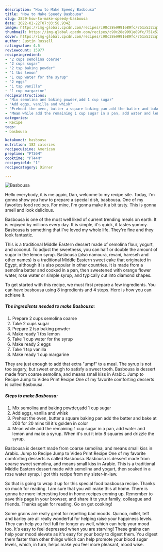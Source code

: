 ```yaml
---
description: "How to Make Speedy Basbousa"
title: "How to Make Speedy Basbousa"
slug: 2829-how-to-make-speedy-basbousa
date: 2022-02-22T07:03:58.934Z
image: https://img-global.cpcdn.com/recipes/c90c28e9991e89fc/751x532cq70/basbousa-recipe-main-photo.jpg
thumbnail: https://img-global.cpcdn.com/recipes/c90c28e9991e89fc/751x532cq70/basbousa-recipe-main-photo.jpg
cover: https://img-global.cpcdn.com/recipes/c90c28e9991e89fc/751x532cq70/basbousa-recipe-main-photo.jpg
author: Justin Russell
ratingvalue: 4.6
reviewcount: 15977
recipeingredient:
- "2 cups semolina coarse"
- "2 cups sugar"
- "2 tsp baking powder"
- "1 tbs lemon"
- "1 cup water for the syrup"
- "2 eggs"
- "1 tsp vanilla"
- "1 cup margarine"
recipeinstructions:
- "Mix semolina and baking powder,add 1 cup sugar"
- "Add eggs, vanilla and whisk"
- "Preheat the oven, butter a square baking pan add the batter and bake at 200 for 20 mins till it&#39;s golden in color"
- "Mean while add the remaining 1 cup sugar in a pan, add water and lemon and make a syrup. When it&#39;s cut it into 8 squares and drizzle the syrup."
categories:
- Recipe
tags:
- basbousa

katakunci: basbousa 
nutrition: 182 calories
recipecuisine: American
preptime: "PT30M"
cooktime: "PT44M"
recipeyield: "1"
recipecategory: Dinner

---
```



![Basbousa](https://img-global.cpcdn.com/recipes/c90c28e9991e89fc/751x532cq70/basbousa-recipe-main-photo.jpg)

Hello everybody, it is me again, Dan, welcome to my recipe site. Today, I'm gonna show you how to prepare a special dish, basbousa. One of my favorites food recipes. For mine, I'm gonna make it a bit tasty. This is gonna smell and look delicious.

Basbousa is one of the most well liked of current trending meals on earth. It is enjoyed by millions every day. It is simple, it's quick, it tastes yummy. Basbousa is something that I've loved my whole life. They're fine and they look fantastic.

This is a traditional Middle Eastern dessert made of semolina flour, yogurt, and coconut. To adjust the sweetness, you can half or double the amount of sugar in the lemon syrup. Basbousa (also namoura, revani, hareseh and other names) is a traditional Middle Eastern sweet cake that originated in Egypt, although it is also popular in other countries. It is made from a semolina batter and cooked in a pan, then sweetened with orange flower water, rose water or simple syrup, and typically cut into diamond shapes.


To get started with this recipe, we must first prepare a few ingredients. You can have basbousa using 8 ingredients and 4 steps. Here is how you can achieve it.

<!--inarticleads1-->

##### The ingredients needed to make Basbousa:

1. Prepare 2 cups semolina coarse
1. Take 2 cups sugar
1. Prepare 2 tsp baking powder
1. Make ready 1 tbs lemon
1. Take 1 cup water for the syrup
1. Make ready 2 eggs
1. Take 1 tsp vanilla
1. Make ready 1 cup margarine


They are just enough to add that extra &#34;umpf&#34; to a meal. The syrup is not too sugary, but sweet enough to satisfy a sweet tooth. Basbousa is dessert made from coarse semolina, and means small kiss in Arabic. Jump to Recipe Jump to Video Print Recipe One of my favorite comforting desserts is called Basbousa. 

<!--inarticleads2-->

##### Steps to make Basbousa:

1. Mix semolina and baking powder,add 1 cup sugar
1. Add eggs, vanilla and whisk
1. Preheat the oven, butter a square baking pan add the batter and bake at 200 for 20 mins till it&#39;s golden in color
1. Mean while add the remaining 1 cup sugar in a pan, add water and lemon and make a syrup. When it&#39;s cut it into 8 squares and drizzle the syrup.


Basbousa is dessert made from coarse semolina, and means small kiss in Arabic. Jump to Recipe Jump to Video Print Recipe One of my favorite comforting desserts is called Basbousa. Basbousa is dessert made from coarse sweet semolina, and means small kiss in Arabic. This is a traditional Middle Eastern dessert made with semolina and yogurt, then soaked in a rose water syrup. I got this recipe from my sister-in-law. 

So that is going to wrap it up for this special food basbousa recipe. Thanks so much for reading. I am sure that you will make this at home. There is gonna be more interesting food in home recipes coming up. Remember to save this page in your browser, and share it to your family, colleague and friends. Thanks again for reading. Go on get cooking!

Some grains are really great for repelling bad moods. Quinoa, millet, teff and barley are all really wonderful for helping raise your happiness levels. They can help you feel full for longer as well, which can help your mood too. It's easy to feel depressed when you are starving! These grains can help your mood elevate as it's easy for your body to digest them. You digest them faster than other things which can help promote your blood sugar levels, which, in turn, helps make you feel more pleasant, mood wise.
